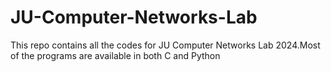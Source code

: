 # JU-Computer-Networks-Lab
This repo contains all the codes for JU Computer Networks Lab 2024.Most of the programs are available in both C and Python
